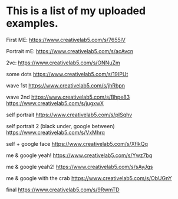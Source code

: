 # This is a list of my uploaded examples.

First ME:
https://www.creativelab5.com/s/7655lV

Portrait mE:
https://www.creativelab5.com/s/acAvcn

2vc:
https://www.creativelab5.com/s/ONNuZm


some dots
https://www.creativelab5.com/s/19IPUt

wave 1st
https://www.creativelab5.com/s/jhRbpn

wave 2nd
https://www.creativelab5.com/s/Bhpe83
https://www.creativelab5.com/s/jugxwX

self portrait
https://www.creativelab5.com/s/pISqhv

self portrait 2 (black under, google between)
https://www.creativelab5.com/s/VxMhrq

self + google face
https://www.creativelab5.com/s/XflkQq

me & google
yeah!
https://www.creativelab5.com/s/Ywz7bq

me & google
yeah2!
https://www.creativelab5.com/s/sAyJgs

me & google with the crab
https://www.creativelab5.com/s/ObUGnY

final
https://www.creativelab5.com/s/9RwmTD